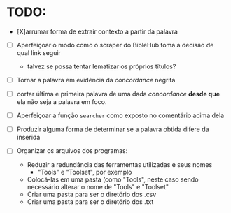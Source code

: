 # TODO:
- [X]arrumar forma de extrair contexto a partir da palavra 

- [ ] Aperfeiçoar o modo como o scraper do BibleHub toma a decisão de qual link seguir
  - talvez se possa tentar lematizar os próprios títulos?

- [ ] Tornar a palavra em evidência da *concordance* negrita
- [ ] cortar última e primeira palavra de uma dada *concordance* **desde que** ela não seja a palavra em foco. 

- [ ] Aperfeiçoar a função `searcher` como exposto no comentário acima dela
- [ ] Produzir alguma forma de determinar se a palavra obtida difere da inserida

- [ ] Organizar os arquivos dos programas:
	- Reduzir a redundância das ferramentas utilizadas e seus nomes
		- "Tools" e "Toolset", por exemplo
	- Colocá-las em uma pasta (como "Tools", neste caso sendo necessário alterar o nome de "Tools" e "Toolset"
	- Criar uma pasta para ser o diretório dos .csv
	- Criar uma pasta para ser o diretório dos .txt
